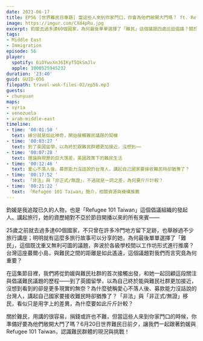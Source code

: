 ```yaml
---
date: 2021-06-17
title: EP56 [世界難民日專題] 當這些人來到你家門口，你會為他們敞開大門嗎？ ft. Refugee 101 Taiwan 發起人 胡鈞媛
image: https://imgur.com/CXd4pRu.jpg
excerpt: 鈞媛去過多達60個國家，為何最後單單選擇了「難民」這個議題四處巡迴倡議？關於難民，用講的很容易，捐錢或許也不難，但當這些人來到你家門口的時候，你準備好要為他們敞開大門了嗎？6月20日世界難民日前夕，讓我們一起跟著鈞媛與Refugee 101 Taiwan，認識難民群體的現況與挑戰！
tags:
- Middle East
- Immigration
episode: 56
player:
  spotify: 6iOYwvXnJ6IKyT5QkSmJlv
  apple: 1000525945232
duration: '23:40'
guid: GUID-056
filepath: travel-wok-files-02/ep56.mp3
guests:
- chunyuan
maps:
- syria
- venezuela
- arab-middle-east
timeline:
- time: '00:01:50 '
  text: 緣分就是如此神奇，開始接觸難民議題的契機
- time: '00:03:27 '
  text: 到了英國留學，以為終於跟難民群體更加接近，沒想到⋯⋯
- time: '00:07:28 '
  text: 理論與現實的巨大落差，英國政策下的難民生活
- time: '00:12:46 '
  text: 愛心不落人後、募款能力沒話說的台灣人，講起自己國家要接收難民時卻猶豫了？
- time: '00:17:52 '
  text: 「非法」與「非正式/無證」，不過就是一詞之差，為何要斤斤計較？
- time: '00:21:22 '
  text: 「Refugee 101 Taiwan」簡介，相關資源與機構推薦
---
```


鈞媛是我追蹤已久的人物，也是「Refugee 101 Taiwan」這個倡議組織的發起人。講起旅行，她的資歷絕對不亞於節目開播以來的所有來賓——

25歲之前就去過多達60個國家，不只曾在許多冷門地方留下足跡，也舉辦過不少旅行講座；明明就有這麼多旅行故事可以分享的她，為何最後單單選擇了「難民」，這個既沈重又無利可圖的議題，奔波於各級學校間以工作坊形式進行推廣？台灣這座蕞爾小島，與難民之間的距離是如此遙遠，這個議題對我們而言究竟為何重要？

在這集節目裡，我們將從鈞媛與難民社群的首次接觸出發，和她一起回顧這段關注與倡議難民議題的歷程——到了英國留學，以為自己終於能與難民社群更加接近，沒想到看到的卻是更多現實的無奈？為什麼號稱愛心不落人後、募款能力沒話說的台灣人，講起自己國家要接收難民時卻猶豫了？「非法」與「非正式/無證」移民，看似只是用字上的差異，為什麼要如此斤斤計較？

關於難民，用講的很容易，捐錢或許也不難，但當這些人來到你家門口的時候，你準備好要為他們敞開大門了嗎？6月20日世界難民日前夕，讓我們一起跟著鈞媛與Refugee 101 Taiwan，認識難民群體的現況與挑戰！

